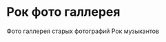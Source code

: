 Рок фото галлерея  
================================

Фото галлерея старых фотографий Рок музыкантов
